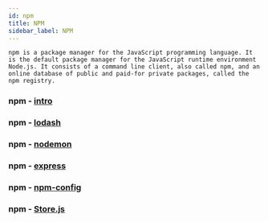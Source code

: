```yaml
---
id: npm
title: NPM
sidebar_label: NPM
---
```


```nodejs
npm is a package manager for the JavaScript programming language. It is the default package manager for the JavaScript runtime environment Node.js. It consists of a command line client, also called npm, and an online database of public and paid-for private packages, called the npm registry.
```

### npm - [intro](https://www.npmjs.com/)

### npm - [lodash](https://www.npmjs.com/package/lodash)

### npm - [nodemon](https://www.npmjs.com/package/nodemon)

### npm - [express](https://www.npmjs.com/package/express)

### npm - [npm-config](https://docs.npmjs.com/misc/config#global-style)

### npm - [Store.js](https://www.npmjs.com/package/store#make-your-own-build)